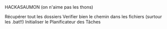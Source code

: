 HACKASAUMON
(on n'aime pas les thons)

Récupérer tout les dossiers
Verifier bien le chemin dans les fichiers (surtour les .bat!!)
Initialiser le Planificateur des Tâches 
